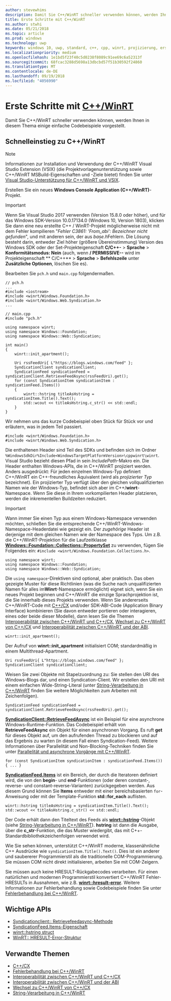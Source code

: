 ```yaml
---
author: stevewhims
description: Damit Sie C++/WinRT schneller verwenden können, werden Ihnen in diesem Thema einige einfache Codebeispiele vorgestellt.
title: Erste Schritte mit C++/WinRT
ms.author: stwhi
ms.date: 05/21/2018
ms.topic: article
ms.prod: windows
ms.technology: uwp
keywords: windows 10, uwp, standard, c++, cpp, winrt, projizierung, erste schritte
ms.localizationpriority: medium
ms.openlocfilehash: 1e1bd5f23f40c5d0238f8089c91ee69c6a52313f
ms.sourcegitcommit: 68fcac3288d5698a13dbcbd57f51b30592f24860
ms.translationtype: MT
ms.contentlocale: de-DE
ms.lasthandoff: 09/19/2018
ms.locfileid: "4056990"
---
```

# <a name="get-started-with-cwinrtwindowsuwpcpp-and-winrt-apisintro-to-using-cpp-with-winrt"></a>Erste Schritte mit [C++/WinRT](/windows/uwp/cpp-and-winrt-apis/intro-to-using-cpp-with-winrt)
Damit Sie C++/WinRT schneller verwenden können, werden Ihnen in diesem Thema einige einfache Codebeispiele vorgestellt.

## <a name="a-cwinrt-quick-start"></a>Schnelleinstieg zu C++/WinRT
> [!NOTE]
> Informationen zur Installation und Verwendung der C++/WinRT Visual Studio Extension (VSIX) (die Projektvorlagenunterstützung sowie C++/WinRT MSBuild-Eigenschaften und -Ziele bietet) finden Sie unter [Visual Studio-Unterstützung für C++/WinRT und VSIX](intro-to-using-cpp-with-winrt.md#visual-studio-support-for-cwinrt-and-the-vsix).

Erstellen Sie ein neues **Windows Console Application (C++/WinRT)**-Projekt.

> [!IMPORTANT]
> Wenn Sie Visual Studio 2017 verwenden (Version 15.8.0 oder höher), und für das Windows SDK-Version 10.0.17134.0 (Windows 10, Version 1803), klicken Sie dann eine neu erstellte C++ / WinRT-Projekt möglicherweise nicht mit dem Fehler kompilieren "*Fehler C3861: 'From_abi': Bezeichner nicht gefunden*", und mit anderen sein, der aus *base.h*Fehlern. Die Lösung besteht darin, entweder Ziel höher (größere Übereinstimmung) Version des Windows SDK oder der Set-Projekteigenschaft **C/C++-** > **Sprache** > **Konformitätsmodus: Nein** (auch, wenn **/ PERMISSIVE--** wird im Projekteigenschaft ** C/C++** > **Sprache** > **Befehlszeile** unter **Zusätzliche Optionen**, löschen Sie es).


Bearbeiten Sie `pch.h` und `main.cpp` folgendermaßen.

```cppwinrt
// pch.h
...
#include <iostream>
#include <winrt/Windows.Foundation.h>
#include <winrt/Windows.Web.Syndication.h>
...
```

```cppwinrt
// main.cpp
#include "pch.h"

using namespace winrt;
using namespace Windows::Foundation;
using namespace Windows::Web::Syndication;

int main()
{
    winrt::init_apartment();

    Uri rssFeedUri{ L"https://blogs.windows.com/feed" };
    SyndicationClient syndicationClient;
    SyndicationFeed syndicationFeed = syndicationClient.RetrieveFeedAsync(rssFeedUri).get();
    for (const SyndicationItem syndicationItem : syndicationFeed.Items())
    {
        winrt::hstring titleAsHstring = syndicationItem.Title().Text();
        std::wcout << titleAsHstring.c_str() << std::endl;
    }
}
```

Wir nehmen uns das kurze Codebeispiel oben Stück für Stück vor und erläutern, was in jedem Teil passiert.

```cppwinrt
#include <winrt/Windows.Foundation.h>
#include <winrt/Windows.Web.Syndication.h>
```

Die enthaltenen Header sind Teil des SDKs und befinden sich im Ordner `%WindowsSdkDir%Include<WindowsTargetPlatformVersion>\cppwinrt\winrt`. Visual Studio bezieht diesen Pfad in sein *IncludePath*-Makro ein. Die Header enthalten Windows-APIs, die in C++/WinRT projiziert werden. Anders ausgedrückt: Für jeden einzelnen Windows-Typ definiert C++/WinRT ein C++-freundliches Äquivalent (wird als *projizierter Typ* bezeichnet). Ein projizierter Typ verfügt über den gleichen vollqualifizierten Namen wie der Windows-Typ, befindet sich aber im C++/**winrt**-Namespace. Wenn Sie diese in Ihrem vorkompilierten Header platzieren, werden die inkrementellen Buildzeiten reduziert.

> [!IMPORTANT]
> Wann immer Sie einen Typ aus einem Windows-Namespace verwenden möchten, schließen Sie die entsprechende C++/WinRT-Windows-Namespace-Headerdatei wie gezeigt ein. Der *zugehörige* Header ist derjenige mit dem gleichen Namen wie der Namespace des Typs. Um z.B. die C++/WinRT-Projektion für die Laufzeitklasse [**Windows::Foundation::Collections::PropertySet**](/uwp/api/windows.foundation.collections.propertyset) zu verwenden, fügen Sie Folgendes ein: `#include <winrt/Windows.Foundation.Collections.h>`.

```cppwinrt
using namespace winrt;
using namespace Windows::Foundation;
using namespace Windows::Web::Syndication;
```

Die `using namespace`-Direktiven sind optional, aber praktisch. Das oben gezeigte Muster für diese Richtlinien (was die Suche nach unqualifizierten Namen für alles im**Winrt**-Namespace ermöglicht) eignet sich, wenn Sie ein neues Projekt beginnen und C++/WinRT die einzige Sprachprojektion ist, die Sie innerhalb dieses Projekts verwenden. Wenn Sie andererseits C++/WinRT-Code mit [C++/CX](/cpp/cppcx/visual-c-language-reference-c-cx) und/oder SDK-ABI-Code (Application Binary Interface) kombinieren (Sie davon entweder portieren oder interagieren, eines oder beide dieser Modelle), dann lesen Sie die Themen [Interoperabilität zwischen C++/WinRT und C++/CX](interop-winrt-cx.md), [Wechsel zu C++/WinRT von C++/CX](move-to-winrt-from-cx.md) und [Interoperabilität zwischen C++/WinRT und der ABI](interop-winrt-abi.md).

```cppwinrt
winrt::init_apartment();
```

Der Aufruf von **winrt::init_apartment** initialisiert COM; standardmäßig in einem Multithread-Apartment.

```cppwinrt
Uri rssFeedUri{ L"https://blogs.windows.com/feed" };
SyndicationClient syndicationClient;
```

Weisen Sie zwei Objekte mit Stapelzuordnung zu: Sie stellen den URI des Windows-Blogs dar, und einen Syndication-Client. Wir erstellen den URI mit einem einfachen Wide-String-Literal (unter [String-Verarbeitung in C++/WinRT](strings.md) finden Sie weitere Möglichkeiten zum Arbeiten mit Zeichenfolgen).

```cppwinrt
SyndicationFeed syndicationFeed = syndicationClient.RetrieveFeedAsync(rssFeedUri).get();
```

[**SyndicationClient::RetrieveFeedAsync**](/uwp/api/windows.web.syndication.syndicationclient.retrievefeedasync) ist ein Beispiel für eine asynchrone Windows-Runtime-Funktion. Das Codebeispiel erhält von **RetrieveFeedAsync** ein Objekt für einen asynchronen Vorgang. Es ruft **get** für dieses Objekt auf, um den aufrufenden Thread zu blockieren und auf das Ergebnis zu warten (in diesem Fall einen Syndication-Feed). Weitere Informationen über Parallelität und Non-Blocking-Techniken finden Sie unter [Parallelität und asynchrone Vorgänge mit C++/WinRT](concurrency.md).

```cppwinrt
for (const SyndicationItem syndicationItem : syndicationFeed.Items()) { ... }
```

[**SyndicationFeed.Items**](/uwp/api/windows.web.syndication.syndicationfeed.items) ist ein Bereich, der durch die Iteratoren definiert wird, die von den **begin**- und **end**-Funktionen (oder deren constant-, reverse- und constant-reverse-Varianten) zurückgegeben werden. Aus diesem Grund können Sie **Items** entweder mit einer bereichsbasierten `for`-Anweisung oder mit der Template-Funktion **std::for_each** auflisten.

```cppwinrt
winrt::hstring titleAsHstring = syndicationItem.Title().Text();
std::wcout << titleAsHstring.c_str() << std::endl;
```

Der Code erhält dann den Titeltext des Feeds als [**winrt::hstring**](/uwp/cpp-ref-for-winrt/hstring)-Objekt (siehe [String-Verarbeitung in C++/WinRT](strings.md)). **hstring** ist dann die Ausgabe, über die **c_str**-Funktion, die das Muster wiedergibt, das mit C++-Standardbibliothekzeichenfolgen verwendet wird.

Wie Sie sehen können, unterstützt C++/WinRT moderne, klassenähnliche C++ Ausdrücke wie `syndicationItem.Title().Text()`. Dies ist ein anderer und saubererer Programmierstil als die traditionelle COM-Programmierung. Sie müssen COM nicht direkt initialisieren, arbeiten Sie mit COM-Zeigern.

Sie müssen auch keine HRESULT-Rückgabecodes verarbeiten. Für einen natürlichen und modernen Programmierstil konvertiert C++/WinRT Fehler-HRESULTs in Ausnahmen, wie z.B. [**winrt::hresult-error**](/uwp/cpp-ref-for-winrt/error-handling/hresult-error). Weitere Informationen zur Fehlerbehandlung sowie Codebeispiele finden Sie unter [Fehlerbehandlung bei C++/WinRT](error-handling.md).

## <a name="important-apis"></a>Wichtige APIs
* [Syndicationclient:: Retrievefeedasync-Methode](/uwp/api/windows.web.syndication.syndicationclient.retrievefeedasync)
* [SyndicationFeed.Items-Eigenschaft](/uwp/api/windows.web.syndication.syndicationfeed.items)
* [winrt::hstring struct](/uwp/cpp-ref-for-winrt/hstring)
* [WinRT:: HRESULT-Error-Struktur](/uwp/cpp-ref-for-winrt/error-handling/hresult-error)

## <a name="related-topics"></a>Verwandte Themen
* [C++/CX](/cpp/cppcx/visual-c-language-reference-c-cx)
* [Fehlerbehandlung bei C++/WinRT](error-handling.md)
* [Interoperabilität zwischen C++/WinRT und C++/CX](interop-winrt-cx.md)
* [Interoperabilität zwischen C++/WinRT und der ABI](interop-winrt-abi.md)
* [Wechsel zu C++/WinRT von C++/CX](move-to-winrt-from-cx.md)
* [String-Verarbeitung in C++/WinRT](strings.md)
